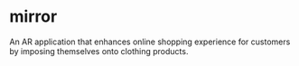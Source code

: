 # mirror

An AR application that enhances online shopping experience for customers by imposing themselves onto clothing products.

